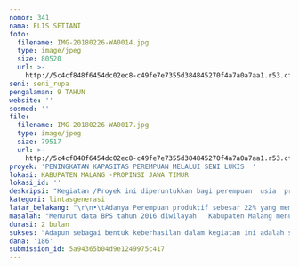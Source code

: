 ```yaml
---
nomor: 341
nama: ELIS SETIANI
foto:
  filename: IMG-20180226-WA0014.jpg
  type: image/jpeg
  size: 80520
  url: >-
    http://5c4cf848f6454dc02ec8-c49fe7e7355d384845270f4a7a0a7aa1.r53.cf2.rackcdn.com/48eb2fcb-1bd6-41cf-9640-2dcbc39d62ed/IMG-20180226-WA0014.jpg
seni: seni_rupa
pengalaman: 9 TAHUN
website: ''
sosmed: ''
file:
  filename: IMG-20180226-WA0017.jpg
  type: image/jpeg
  size: 79517
  url: >-
    http://5c4cf848f6454dc02ec8-c49fe7e7355d384845270f4a7a0a7aa1.r53.cf2.rackcdn.com/6920239b-8dfd-4c10-8909-1ef64acdffdb/IMG-20180226-WA0017.jpg
proyek: 'PENINGKATAN KAPASITAS PEREMPUAN MELALUI SENI LUKIS  '
lokasi: KABUPATEN MALANG -PROPINSI JAWA TIMUR
lokasi_id: ''
deskripsi: "Kegiatan /Proyek ini diperuntukkan bagi perempuan  usia  produktif yang mempunyai kemauan untuk meningkatkan kualitas hidup baik pendidikan maupun  ekonomi keluarga. Terutama yang mempunyai kreatifitas bidang seni khususnya menggambar/melukis, dan yang tidak kalah pentingnya adalah kaum perempuan dari kalangan Masyarakat Berpenghasilan Rendah ( MBR ) \r\nAdapun Jenis Kegiatan yang akan dlakukan dalam proyek ini adalah  dengan metode Pelatihan Praktik Melukis di beberapa media antara lain ; Kain ( Krudung, Busana ) , Sepatu Kain/Kanvas, Kaca ( Toples,Gelas,Cangkir ,dll )\r\nI.  Persiapan \r\nmelakukan Survey Data Sekunder  Identifikasi  data perempuan  usia produktif di tiap Kelurahan/Desa di wilayah  Kabupaten Malang, khususnya bagi perempuan kreatif  ( seni Lukis/Gambar )\r\nII.\t Pelaksanaan  Pelatihan\r\n1.Dasar  : Pelatihan dengan materi dasar  ( Pemahaman Media dan Bahan Lukis, Pemahaman Warna Dasar, Teknis Sketsa Gambar, Praktik Pewarnaan /Melukis di Media      ( Kain, Kaca )  dilakukan selama 3 ( hari )\r\n2. Lanjutan : Pewarnaan Dimensi Pada Media ( Kain , Kaca ) , Kolaborasi warna / Gradasi Warna , Harmonisasi Tema Lukisan,  Merawat/ Pemeliharaan  Lukisan , dilakukan selama 3  ( hari )\r\n\r\nWilayah\tJumlah Peserta\tTahap I\tTahap II\tTahap III\tJumlah \r\n                                                                                            Tahapan \r\n\t\t\t\t\t\r\nWilayah I\t         60\t                          20\t             20\t               20\t               3\r\nWilayah II\t         30                    \t   15   \t             15\t\t                               2\r\nWilayah III\t         40\t                          20\t             20\t\t                               2\r\nWilayah IV\t         30\t                           15\t                      15\t\t                               2\r\nJumlah\t         160\t                   70\t              70\t               20\t               9*)\r\n\r\n*) 9 x 6 =54 hari"
kategori: lintasgenerasi
latar_belakang: "\r\n•\tAdanya Perempuan produktif sebesar 22% yang mempunyai tingkat kreatifitas  kemampuan/potensial  di bidang seni Lukis  di wilayah Kabupaten \r\n        Malang\r\n•\tSemakin banyaknya aneka industry /home Industri fashion yang muncul  saat ini .\r\n•\tTututan dan persaingan usaha Industri kreatif saat ini yang berpeluang cukup baik di pasaran local ataupun nasional bahkan Internasional.\r\n•\tAdanya potensi SDM local yang memiliki ketrampilan dalam menyalurkan minat dan bakat dalam menggambar /melukis/painting.\r\n•\tMengisi waktu luang bagi perempuan kreatif untuk berkresi yang positif dan berhasil guna ( usaha ) .\r\n•\tMeningkatkan perekonomian keluarga tambahan pendapatan Masyarakat Berpenghasilan Rendah ( MBR )\r\n"
masalah: "Menurut data BPS tahun 2016 diwilayah   Kabupaten Malang menurut data BPS tahun 2016 menunjukkan bahwa 22 % dari jumlah penduduk perempuan adalah merupakan kelompok perempuan yang  produktif yang artinya mampu / berpeluang untuk berkarya  atau mampu berkreasi positif terhadap lingkungannya dibidang Seni, khususnya  ketrampilan dasar seni rupa/Gambar/Lukis.\r\nDari kegiatan perempuan produktif tersebut maka perlu adanya bimbingan atau arahan yang intensif dari  kalangan pemerhati pendidikan Seni  atau pelaku seni  ( lukis ) itu sendiri  yang ada di Kabupaten Malang. Hal ini untuk meningkatkan Kapasitas  Perempuan Produktif yang ada untuk meningkatkan kualitas hidup keluarga.Semuanya itu menjadi tanggungjawab bersama dengan masing masing peran a,l; Masyarakat ,Pemerintah dan Swasta,LSM.\r\n\r\nDari Gambaran diatas maka permasalahan yang akan kita angkat sebagai salah satu solusinya adalah,  menfasilitasi komunitas Perempuan produktif tersebut dengan melakukan Pendidikan Non formal melalui Pelatihan tentang ketrampilan melukis secara berkelanjutan.\r\n"
durasi: 2 bulan
sukses: "Adapun sebagai bentuk keberhasilan dalam kegiatan ini adalah sebagai berikut :\r\n\r\n•\t60 % perempuan produktif dapat mengikuti secara optimal pelaksanaan pelatihan\r\n•\tMinimal  55% peserta pelatihan  yang mempunyai kegiatan usaha pasca pelatihan.\r\n•\tTerbentuknya Kelompok Usaha Perempuan Produktif ( KUPER Pro) \r\n•\tMBR ( Masyarakat Berpenghasilan Rendah ) meningkat 20% perekonomian keluarganya \r\n"
dana: '186'
submission_id: 5a94365b04d9e1249975c417
---
```

